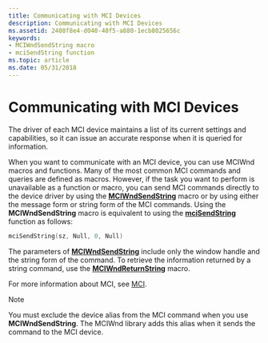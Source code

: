 ```yaml
---
title: Communicating with MCI Devices
description: Communicating with MCI Devices
ms.assetid: 2408f8e4-d040-40f5-a880-1ecb8025656c
keywords:
- MCIWndSendString macro
- mciSendString function
ms.topic: article
ms.date: 05/31/2018
---
```


# Communicating with MCI Devices

The driver of each MCI device maintains a list of its current settings and capabilities, so it can issue an accurate response when it is queried for information.

When you want to communicate with an MCI device, you can use MCIWnd macros and functions. Many of the most common MCI commands and queries are defined as macros. However, if the task you want to perform is unavailable as a function or macro, you can send MCI commands directly to the device driver by using the [**MCIWndSendString**](/windows/desktop/api/Vfw/nf-vfw-mciwndsendstring) macro or by using either the message form or string form of the MCI commands. Using the **MCIWndSendString** macro is equivalent to using the [**mciSendString**](https://msdn.microsoft.com/library/Dd757161(v=VS.85).aspx) function as follows:


```C++
mciSendString(sz, Null, 0, Null) 
```



The parameters of [**MCIWndSendString**](/windows/desktop/api/Vfw/nf-vfw-mciwndsendstring) include only the window handle and the string form of the command. To retrieve the information returned by a string command, use the [**MCIWndReturnString**](/windows/desktop/api/Vfw/nf-vfw-mciwndreturnstring) macro.

For more information about MCI, see [MCI](mci.md).

> [!Note]  
> You must exclude the device alias from the MCI command when you use **MCIWndSendString**. The MCIWnd library adds this alias when it sends the command to the MCI device.

 

 

 




